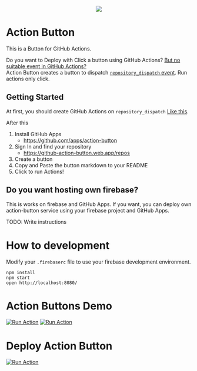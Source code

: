 <p align="center">
  <img src="https://github-action-button.web.app/buttons/simple.svg?name=Action%20Button">
</p>

# Action Button

This is a Button for GitHub Actions.

Do you want to Deploy with Click a button using GitHub Actions? [But no suitable event in GitHub Actions?](https://help.github.com/articles/events-that-trigger-workflows)  
Action Button creates a button to dispatch [`repository_dispatch` event](https://help.github.com/en/articles/events-that-trigger-workflows#external-events-repository_dispatch). Run actions only click.

## Getting Started

At first, you should create GitHub Actions on `repository_dispatch` [Like this](https://github.com/kouki-dan/action-button/blob/master/.github/workflows/deploy.yml).

After this

1. Install GitHub Apps
   - https://github.com/apps/action-button
2. Sign In and find your repository
   - https://github-action-button.web.app/repos
3. Create a button
4. Copy and Paste the button markdown to your README
5. Click to run Actions!

## Do you want hosting own firebase?

This is works on firebase and GitHub Apps. If you want, you can deploy own action-button service using your firebase project and GitHub Apps.

TODO: Write instructions

# How to development

Modify your `.firebaserc` file to use your firebase development environment.

```
npm install
npm start
open http://localhost:8080/
```

# Action Buttons Demo

[![Run Action](https://github-action-button.web.app/buttons/simple.svg?name=Run%20Demo%20Test&eventType=demo_test&type=simple)](https://github-action-button.web.app/repos/kouki-dan/action-button/button?name=Run%20Demo%20Test&eventType=demo_test&type=simple)
[![Run Action](https://github-action-button.web.app/buttons/simple.svg?name=Run%20Demo%20Test2&eventType=demo_test2&type=simple)](https://github-action-button.web.app/repos/kouki-dan/action-button/button?name=Run%20Demo%20Test2&eventType=demo_test2&type=simple)

# Deploy Action Button

[![Run Action](https://github-action-button.web.app/buttons/simple.svg?name=Deploy%20Action%20Button&eventType=deploy&type=simple)](https://github-action-button.web.app/repos/kouki-dan/action-button/button?name=Deploy%20Action%20Button&eventType=deploy&type=simple)
